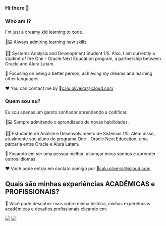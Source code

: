 ### Hi there 👋


### Who am I? 

I'm just a dreamy kid learning to code.

🤩💻 Always admiring learning new skills.

🧑‍🎓 Systems Analysis and Development Student 1/5. Also, I am currently a student of the One - Oracle Next Education program, a partnership between Oracle and Alura Latam.

🎯 Focusing on being a better person, achieving my dreams and learning other languages.

❤️ You can contact me by 💌calu.oliveira@icloud.com


### Quem sou eu? 

Eu sou apenas um garoto sonhador aprendendo a codificar.

🤩💻 Sempre admirando o aprendizado de novas habilidades.

🧑‍🎓 Estudante de Análise e Desenvolvimento de Sistemas 1/5. Além disso, atualmente sou aluno do programa One - Oracle Next Education, uma parceria entre Oracle e Alura Latam.

🎯 Focando em ser uma pessoa melhor, alcançar meus sonhos e aprender outros idiomas.

❤️ Você pode entrar em contato comigo por 💌calu.oliveira@icloud.com


## Quais são minhas experiências ACADÊMICAS e PROFISSIONAIS?

🧐 Você pode descobrir mais sobre minha história, minhas experiências acadêmicas e desafios profissionais clicando em:

<a href="https://www.linkedin.com/in/caluoliveira/"><img src="https://img.shields.io/badge/-LinkedIn-black?style=for-the-badge&logo=appveyor"></img></a>
<a href="http://lattes.cnpq.br/4151235037987708"><img src="https://img.shields.io/badge/-Lattes-black?style=for-the-badge&logo=appveyor"></img></a>
